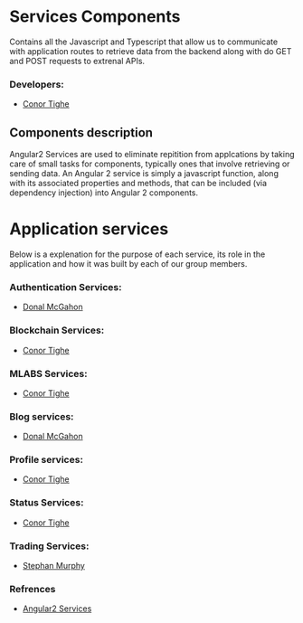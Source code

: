 # Services Components
Contains all the Javascript and Typescript that allow us to communicate with application routes to retrieve data from the backend along with do GET and POST requests to extrenal APIs.

### Developers:
- [Conor Tighe](https://github.com/ConorTighe1995)

## Components description
Angular2 Services are used to eliminate repitition from applcations by taking care of small tasks for components, typically ones that involve retrieving or sending data. An Angular 2 service is simply a javascript function, along with its associated properties and methods, that can be included (via dependency injection) into Angular 2 components.

# Application services
Below is a explenation for the purpose of each service, its role in the application and how it was built by each of our group members.

### Authentication Services:

- [Donal McGahon](https://github.com/DonalMcGahon)
### Blockchain Services:

- [Conor Tighe](https://github.com/ConorTighe1995)
### MLABS Services:

- [Conor Tighe](https://github.com/ConorTighe1995)
### Blog services:

- [Donal McGahon](https://github.com/DonalMcGahon)
### Profile services:

- [Conor Tighe](https://github.com/ConorTighe1995)
### Status Services:

- [Conor Tighe](https://github.com/ConorTighe1995)
### Trading Services:

- [Stephan Murphy](https://github.com/Smurfgalway)


### Refrences
- [Angular2 Services](https://coursetro.com/posts/code/20/Angular-2-Services-Tutorial---Understanding-&-Creating-Them)